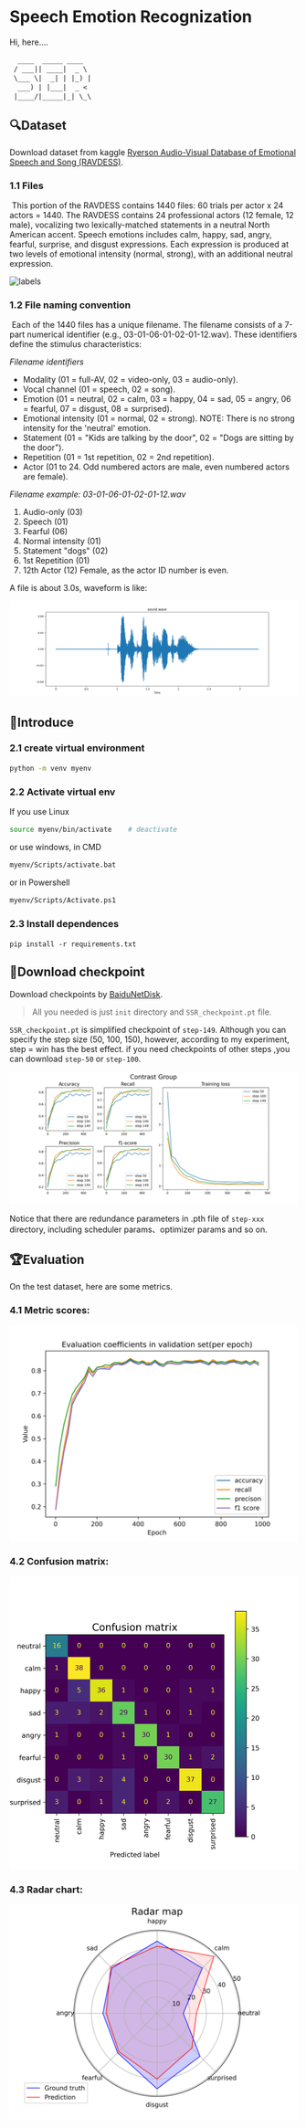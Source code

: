 # Speech Emotion Recognization

Hi, here....

```
  ____  _____ ____  
 / ___|| ____|  _ \ 
 \___ \|  _| | |_) |
  ___) | |___|  _ < 
 |____/|_____|_| \_\  
```

## 🔍Dataset

Download dataset from kaggle [Ryerson Audio-Visual Database of Emotional Speech and Song (RAVDESS)](https://www.kaggle.com/datasets/uwrfkaggler/ravdess-emotional-speech-audio).

### 1.1 Files

​	This portion of the RAVDESS contains 1440 files: 60 trials per actor x 24 actors = 1440. The RAVDESS contains 24 professional actors (12 female, 12 male), vocalizing two lexically-matched statements in a neutral North American accent. Speech emotions includes calm, happy, sad, angry, fearful, surprise, and disgust expressions. Each expression is produced at two levels of emotional intensity (normal, strong), with an additional neutral expression.

![labels](https://storage.googleapis.com/kaggle-datasets-images/107620/256618/6b13d2f1d0b8d8a00b5aac95477c79a2/dataset-cover.png?t=2019-01-19-18-55-36)

### 1.2 File naming convention

​	Each of the 1440 files has a unique filename. The filename consists of a 7-part numerical identifier (e.g., 03-01-06-01-02-01-12.wav). These identifiers define the stimulus characteristics:

*Filename identifiers*

- Modality (01 = full-AV, 02 = video-only, 03 = audio-only).
- Vocal channel (01 = speech, 02 = song).
- Emotion (01 = neutral, 02 = calm, 03 = happy, 04 = sad, 05 = angry, 06 = fearful, 07 = disgust, 08 = surprised).
- Emotional intensity (01 = normal, 02 = strong). NOTE: There is no strong intensity for the 'neutral' emotion.
- Statement (01 = "Kids are talking by the door", 02 = "Dogs are sitting by the door").
- Repetition (01 = 1st repetition, 02 = 2nd repetition).
- Actor (01 to 24. Odd numbered actors are male, even numbered actors are female).

*Filename example: 03-01-06-01-02-01-12.wav*

1. Audio-only (03)
2. Speech (01)
3. Fearful (06)
4. Normal intensity (01)
5. Statement "dogs" (02)
6. 1st Repetition (01)
7. 12th Actor (12)
   Female, as the actor ID number is even.

A file is about 3.0s, waveform is like:

![wave](assets/wvfm1.png)

## 🚀Introduce

### 2.1 create virtual environment 
```bash
python -m venv myenv
```
### 2.2 Activate virtual env

If you use Linux

```bash
source myenv/bin/activate    # deactivate
```

or use windows, in CMD

```bash
myenv/Scripts/activate.bat
```

or in Powershell

```bash
myenv/Scripts/Activate.ps1
```

### 2.3 Install dependences

`pip install -r requirements.txt`

## 🎯Download checkpoint

Download checkpoints by [BaiduNetDisk](https://pan.baidu.com/s/1GqLkkeJ-nS2RpxnairJP5A?pwd=xuwe).

> All you needed is just `init` directory and `SSR_checkpoint.pt` file.

`SSR_checkpoint.pt` is simplified checkpoint of `step-149`. Although you can specify the step size (50, 100, 150), however, according to my experiment, step = win has the best effect. if you need checkpoints of other steps ,you can download `step-50` or `step-100`.

![contrast group](assets/contrast.png)

Notice that there are redundance parameters in .pth file of `step-xxx` directory, including scheduler params、optimizer params and so on.

## 🏆Evaluation

On the test dataset, here are some metrics.

### 4.1 Metric scores:

<img src="assets/eval_coeffs.png" alt="scores" style="zoom:67%;" />

### 4.2 Confusion matrix:

<img src="assets/confusion_matrix.png" alt="confusion matrix" style="zoom: 67%;" />

### 4.3 Radar chart:

<img src="assets/eval_radar.png" alt="radar chart" style="zoom:67%;" />

















